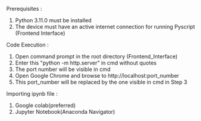 Prerequisites :
1. Python 3.11.0 must be installed
2. The device must have an active internet connection for running Pyscript (Frontend Interface)

Code Execution :
1. Open command prompt in the root directory (Frontend_Interface) 
2. Enter this "python -m http.server" in cmd without quotes
3. The port number will be visible in cmd
4. Open Google Chrome and browse to http://localhost:port_number
5. This port_number will be replaced by the one visible in cmd in Step 3

Importing ipynb file :
1. Google colab(preferred)
2. Jupyter Notebook(Anaconda Navigator)
